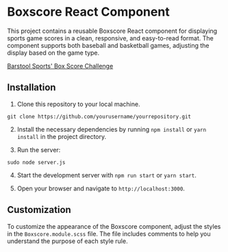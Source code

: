 # Boxscore React Component

This project contains a reusable Boxscore React component for displaying sports game scores in a clean, responsive, and easy-to-read format. The component supports both baseball and basketball games, adjusting the display based on the game type.

[Barstool Sports' Box Score Challenge](https://github.com/BarstoolSports/fullstack-challenge)

## Installation

1. Clone this repository to your local machine.

```
git clone https://github.com/yourusername/yourrepository.git
```

2. Install the necessary dependencies by running `npm install` or `yarn install` in the project directory.

3. Run the server:

```
sudo node server.js
```

4. Start the development server with `npm run start` or `yarn start`.

5. Open your browser and navigate to `http://localhost:3000`.

## Customization

To customize the appearance of the Boxscore component, adjust the styles in the `Boxscore.module.scss` file. The file includes comments to help you understand the purpose of each style rule.
